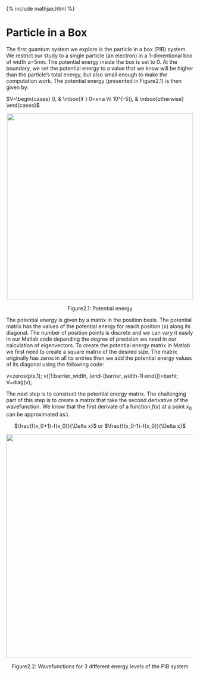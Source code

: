 {% include mathjax.html %}

# Particle in a Box

The first quantum system we explore is the particle in a box (PIB) system. 
We restrict our study to a single particle (an electron) in a 1-dimentional box of width a=5nm.
The potential energy inside the box is set to 0. At the boundary, we set the potential energy to a value that we know will be higher than the particle’s total energy, but also small enough to make the computation work.
The potential energy (presented in Figure2.1) is then given by:

$V=\begin{cases} 0, & \mbox{if } 0<x<a \\\ 10^{-5}j, & \mbox{otherwise} \end{cases}$

<p align="center">
  <img src="https://user-images.githubusercontent.com/35305574/35600148-72b520aa-05fa-11e8-88bf-b6bf9e10ba02.jpg" width="500">
</p>
<p align="center">Figure2.1: Potential energy</p>

The potential energy is given by a matrix in the position basis. The potential matrix has the values of the potential energy for reach position (x) along its diagonal. The number of position points is discrete and we can vary it easily in our Matlab code depending the degree of precision we need in our calculation of eigenvectors.
To create the potential energy matrix in Matlab we first need to create a square matrix of the desired size. The matrix originally has zeros in all its entries then we add the potential energy values of its diagonal using the following code:

v=zeros(pts,1); 
v([1:barrier_width, (end-(barrier_width-1):end)])=barht;
V=diag(v);  

The next step is to construct the potential energy matrix. The challenging part of this step is to create a matrix that take the second derivative of the wavefunction. We know that the first derivate of a function $f(x)$ at a point $x_0$ can be approximated as:\\
<p align="center"> $\frac{f(x_0+1)-f(x_0)}{\Delta x}$ or $\frac{f(x_0-1)-f(x_0)}{\Delta x}$ </p>

<p align="center">
  <img src="https://user-images.githubusercontent.com/35305574/35598882-f4f224e8-05f3-11e8-893f-34fd8c86dd72.jpg" width="600">
</p>
<p align="center">Figure2.2: Wavefunctions for 3 different energy levels of the PIB system </p>
